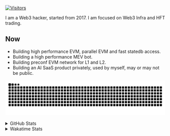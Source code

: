 <!-- markdownlint-disable MD041 MD010 MD033 -->
[![Visitors](https://api.visitorbadge.io/api/daily?path=Akagi201%2FAkagi201&label=Visitors%20Today&countColor=%2337d67a)](https://visitorbadge.io/status?path=Akagi201%2FAkagi201)

I am a Web3 hacker, started from 2017. I am focused on Web3 Infra and HFT trading.

## Now

* Building high performance EVM, parallel EVM and fast statedb access.
* Building a high performance MEV bot.
* Building preconf EVM network for L1 and L2.
* Building an AI SaaS product privately, used by myself, may or may not be public.

[![github contribution grid snake animation](https://raw.githubusercontent.com/Akagi201/Akagi201/output/github-contribution-grid-snake.svg#gh-light-mode-only)](https://github.com/Akagi201)

<details>
<summary>GitHub Stats</summary>
  <a href="https://github.com/Akagi201"><img alt="Profile Detail" src="https://raw.githubusercontent.com/Akagi201/Akagi201/master/profile-summary-card-output/dracula/0-profile-details.svg" /></a>
  <a href="https://github.com/Akagi201"><img alt="Github Stats" src="https://raw.githubusercontent.com/Akagi201/Akagi201/master/profile-summary-card-output/dracula/3-stats.svg" /></a>
  <a href="https://github.com/Akagi201"><img alt="Lang By Commits" src="https://raw.githubusercontent.com/Akagi201/Akagi201/master/profile-summary-card-output/dracula/2-most-commit-language.svg" /></a>
</details>

<details>
<summary>Wakatime Stats</summary>
<br>

<!--START_SECTION:waka-->

```txt
From: 10 October 2024 - To: 17 October 2024

Total Time: 46 hrs 19 mins

Other              16 hrs          ████████▓░░░░░░░░░░░░░░░░   34.56 %
Rust               15 hrs 12 mins  ████████▒░░░░░░░░░░░░░░░░   32.84 %
sh                 6 hrs 27 mins   ███▒░░░░░░░░░░░░░░░░░░░░░   13.95 %
Go                 4 hrs 46 mins   ██▓░░░░░░░░░░░░░░░░░░░░░░   10.30 %
YAML               1 hr            ▓░░░░░░░░░░░░░░░░░░░░░░░░   02.17 %
TOML               39 mins         ▒░░░░░░░░░░░░░░░░░░░░░░░░   01.43 %
INI                38 mins         ▒░░░░░░░░░░░░░░░░░░░░░░░░   01.38 %
Markdown           30 mins         ▒░░░░░░░░░░░░░░░░░░░░░░░░   01.08 %
SQL                11 mins         ░░░░░░░░░░░░░░░░░░░░░░░░░   00.42 %
TypeScript         10 mins         ░░░░░░░░░░░░░░░░░░░░░░░░░   00.38 %
```

<!--END_SECTION:waka-->

</details>
